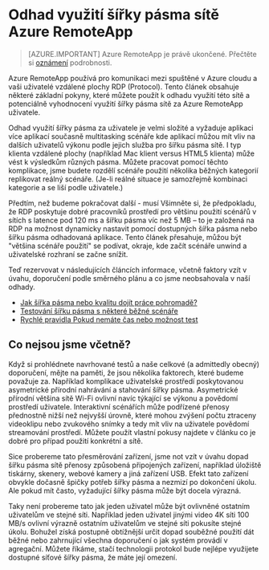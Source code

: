 
<properties 
    pageTitle="Odhad využití šířky pásma sítě Azure RemoteApp | Microsoft Azure"
    description="Další informace o požadavcích na šířku pásma sítě pro vaše kolekce Azure RemoteApp a aplikace."
    services="remoteapp"
    documentationCenter="" 
    authors="lizap" 
    manager="mbaldwin" />

<tags 
    ms.service="remoteapp" 
    ms.workload="compute" 
    ms.tgt_pltfrm="na" 
    ms.devlang="na" 
    ms.topic="article" 
    ms.date="08/15/2016" 
    ms.author="elizapo" />

# <a name="estimate-azure-remoteapp-network-bandwidth-usage"></a>Odhad využití šířky pásma sítě Azure RemoteApp 

> [AZURE.IMPORTANT]
> Azure RemoteApp je právě ukončené. Přečtěte si [oznámení](https://go.microsoft.com/fwlink/?linkid=821148) podrobnosti.

Azure RemoteApp používá pro komunikaci mezi spuštěné v Azure cloudu a vaši uživatelé vzdálené plochy RDP (Protocol). Tento článek obsahuje některé základní pokyny, které můžete použít k odhadu využití této sítě a potenciálně vyhodnocení využití šířky pásma sítě za Azure RemoteApp uživatele.

Odhad využití šířky pásma za uživatele je velmi složité a vyžaduje aplikaci více aplikací současně multitasking scénáře kde aplikací můžou mít vliv na dalších uživatelů výkonu podle jejich služba pro šířku pásma sítě. I typ klienta vzdálené plochy (například Mac klient versus HTML5 klienta) může vést k výsledkům různých pásma. Můžete pracovat pomocí těchto komplikace, jsme budete rozdělí scénáře použití několika běžných kategorií replikovat reálný scénáře. (Je-li reálné situace je samozřejmě kombinaci kategorie a se liší podle uživatele.)

Předtím, než budeme pokračovat další - musí Všimněte si, že předpokladu, že RDP poskytuje dobré pracovníků prostředí pro většinu použití scénářů v sítích s latence pod 120 ms a šířku pásma víc než 5 MB – to je založená na RDP na možnost dynamicky nastavit pomocí dostupných šířka pásma nebo šířku pásma odhadovaná aplikace. Tento článek přesahuje, můžou být "většina scénáře použití" se podívat, okraje, kde začít scénáře unwind a uživatelské rozhraní se začne snížit.

Teď rezervovat v následujících článcích informace, včetně faktory vzít v úvahu, doporučení podle směrného plánu a co jsme neobsahovala v naší odhady.

- [Jak šířka pásma nebo kvalitu dojít práce pohromadě?](remoteapp-bandwidthexperience.md)
- [Testování šířku pásma s některé běžné scénáře](remoteapp-bandwidthtests.md)
- [Rychlé pravidla Pokud nemáte čas nebo možnost test](remoteapp-bandwidthguidelines.md)


## <a name="what-are-we-not-including"></a>Co nejsou jsme včetně?

Když si prohlédnete navrhované testů a naše celkové (a admittedly obecný) doporučení, mějte na paměti, že jsou několika faktorech, které budeme považuje za. Například komplikace uživatelské prostředí poskytovanou asymetrické přírodní nahrávání a stahování šířky pásma. Asymetrické přírodní většina sítě Wi-Fi ovlivní navíc týkající se výkonu a povědomí prostředí uživatele. Interaktivní scénářích může podřízené přenosy přednostně nižší než nejvyšší úrovně, které mohou zvýšení počtu ztraceny videoklipu nebo zvukového snímky a tedy mít vliv na uživatele povědomí streamování prostředí. Můžete použít vlastní pokusy najdete v článku co je dobré pro případ použití konkrétní a sítě.

Sice probereme tato přesměrování zařízení, jsme not vzít v úvahu dopad šířku pásma sítě přenosy způsobená připojených zařízení, například úložiště tiskárny, skenery, webové kamery a jiná zařízení USB. Efekt tato zařízení obvykle dočasně špičky potřeb šířky pásma a nezmizí po dokončení úkolu. Ale pokud mít často, vyžadující šířky pásma může být docela výrazná.

Taky není probereme tato jak jeden uživatel může být ovlivněné ostatním uživatelům ve stejné síti. Například jeden uživatel jinými video 4K síti 100 MB/s ovlivní výrazně ostatním uživatelům ve stejné síti pokusíte stejné úkolu. Bohužel získá postupně obtížnější určit dopad souběžné použití dát běžné nebo zahrnující všechna doporučení o jak systém provádí v agregační. Můžete říkáme, stačí technologii protokol bude nejlépe využijete dostupné síťové šířky pásma, že máte její omezení.